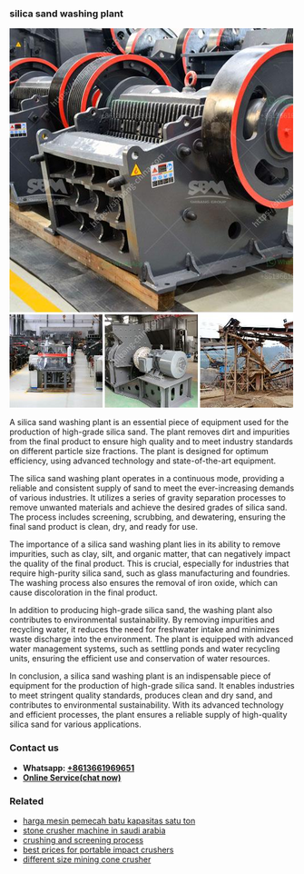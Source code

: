 <h3>silica sand washing plant</h3><img src='1704857062.jpg' alt=''><p>A silica sand washing plant is an essential piece of equipment used for the production of high-grade silica sand. The plant removes dirt and impurities from the final product to ensure high quality and to meet industry standards on different particle size fractions. The plant is designed for optimum efficiency, using advanced technology and state-of-the-art equipment.</p><p>The silica sand washing plant operates in a continuous mode, providing a reliable and consistent supply of sand to meet the ever-increasing demands of various industries. It utilizes a series of gravity separation processes to remove unwanted materials and achieve the desired grades of silica sand. The process includes screening, scrubbing, and dewatering, ensuring the final sand product is clean, dry, and ready for use.</p><p>The importance of a silica sand washing plant lies in its ability to remove impurities, such as clay, silt, and organic matter, that can negatively impact the quality of the final product. This is crucial, especially for industries that require high-purity silica sand, such as glass manufacturing and foundries. The washing process also ensures the removal of iron oxide, which can cause discoloration in the final product.</p><p>In addition to producing high-grade silica sand, the washing plant also contributes to environmental sustainability. By removing impurities and recycling water, it reduces the need for freshwater intake and minimizes waste discharge into the environment. The plant is equipped with advanced water management systems, such as settling ponds and water recycling units, ensuring the efficient use and conservation of water resources.</p><p>In conclusion, a silica sand washing plant is an indispensable piece of equipment for the production of high-grade silica sand. It enables industries to meet stringent quality standards, produces clean and dry sand, and contributes to environmental sustainability. With its advanced technology and efficient processes, the plant ensures a reliable supply of high-quality silica sand for various applications.</p><h3>Contact us</h3><ul><li><strong>Whatsapp:&nbsp;<a href="https://wa.me/8613661969651">+8613661969651</a></strong></li><li><a href="https://swt.shibang-china.com/?git&amp;zhl&amp;silica sand washing plant"><strong>Online Service(chat now)</strong></a></li></ul><h3>Related</h3><ul><li><a href='harga mesin pemecah batu kapasitas satu ton.md'>harga mesin pemecah batu kapasitas satu ton</a></li><li><a href='stone crusher machine in saudi arabia.md'>stone crusher machine in saudi arabia</a></li><li><a href='crushing and screening process.md'>crushing and screening process</a></li><li><a href='best prices for portable impact crushers.md'>best prices for portable impact crushers</a></li><li><a href='different size mining cone crusher.md'>different size mining cone crusher</a></li></ul>
